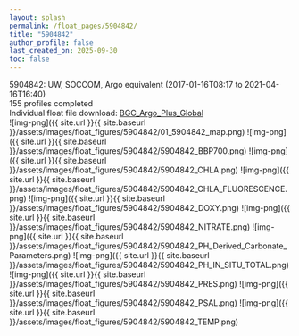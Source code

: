 ```yaml
---
layout: splash
permalink: /float_pages/5904842/
title: "5904842"
author_profile: false
last_created_on: 2025-09-30
toc: false
---
```

 
5904842: UW, SOCCOM, Argo equivalent (2017-01-16T08:17 to 2021-04-16T16:40)\
155 profiles completed\
Individual float file download: [BGC_Argo_Plus_Global](https://ftp.soest.hawaii.edu/bgc_argo_plus/Individual_Floats/outliers_removed/5904842_Sprof_processed.nc)\
![img-png]({{ site.url }}{{ site.baseurl }}/assets/images/float_figures/5904842/01_5904842_map.png)
![img-png]({{ site.url }}{{ site.baseurl }}/assets/images/float_figures/5904842/5904842_BBP700.png)
![img-png]({{ site.url }}{{ site.baseurl }}/assets/images/float_figures/5904842/5904842_CHLA.png)
![img-png]({{ site.url }}{{ site.baseurl }}/assets/images/float_figures/5904842/5904842_CHLA_FLUORESCENCE.png)
![img-png]({{ site.url }}{{ site.baseurl }}/assets/images/float_figures/5904842/5904842_DOXY.png)
![img-png]({{ site.url }}{{ site.baseurl }}/assets/images/float_figures/5904842/5904842_NITRATE.png)
![img-png]({{ site.url }}{{ site.baseurl }}/assets/images/float_figures/5904842/5904842_PH_Derived_Carbonate_Parameters.png)
![img-png]({{ site.url }}{{ site.baseurl }}/assets/images/float_figures/5904842/5904842_PH_IN_SITU_TOTAL.png)
![img-png]({{ site.url }}{{ site.baseurl }}/assets/images/float_figures/5904842/5904842_PRES.png)
![img-png]({{ site.url }}{{ site.baseurl }}/assets/images/float_figures/5904842/5904842_PSAL.png)
![img-png]({{ site.url }}{{ site.baseurl }}/assets/images/float_figures/5904842/5904842_TEMP.png)
